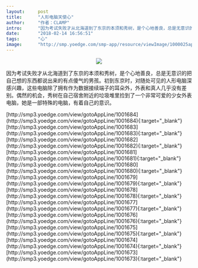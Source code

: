 ```yaml
---
layout:     post
title:      "人形电脑天使心"
author:     "作者：CLAMP"
intro:      "因为考试失败才从北海道到了东京的本须和秀树，是个心地善良，总是无意识的把自己想的东西都说出来的有点傻气的男孩。初到东京时，对随处可见的人形电脑深感兴趣，这些电脑除了拥有作为数据接续端子的耳朵外，外表和真人几乎没有差别。偶然的机会，秀树在自己宿舍附近的垃圾堆里捡到了一个非常可爱的少女外表电脑，她是一部特殊的电脑，有着自己的意识。"
date:       "2018-02-14 16:56:51"
tags:       "心"
image:      "http://smp.yoedge.com/smp-app/resource/viewImage/1000025appline.png"
---
```

<div style="text-align: center">
<p><img src="http://smp.yoedge.com/smp-app/resource/viewImage/1000025appline.png"/></p>
</div>
<p class="post-meta">
<span>因为考试失败才从北海道到了东京的本须和秀树，是个心地善良，总是无意识的把自己想的东西都说出来的有点傻气的男孩。初到东京时，对随处可见的人形电脑深感兴趣，这些电脑除了拥有作为数据接续端子的耳朵外，外表和真人几乎没有差别。偶然的机会，秀树在自己宿舍附近的垃圾堆里捡到了一个非常可爱的少女外表电脑，她是一部特殊的电脑，有着自己的意识。</span>
</p>
[http://smp3.yoedge.com/view/gotoAppLine/1001684](http://smp3.yoedge.com/view/gotoAppLine/1001684){:target="_blank"}
[http://smp3.yoedge.com/view/gotoAppLine/1001683](http://smp3.yoedge.com/view/gotoAppLine/1001683){:target="_blank"}
[http://smp3.yoedge.com/view/gotoAppLine/1001682](http://smp3.yoedge.com/view/gotoAppLine/1001682){:target="_blank"}
[http://smp3.yoedge.com/view/gotoAppLine/1001681](http://smp3.yoedge.com/view/gotoAppLine/1001681){:target="_blank"}
[http://smp3.yoedge.com/view/gotoAppLine/1001680](http://smp3.yoedge.com/view/gotoAppLine/1001680){:target="_blank"}
[http://smp3.yoedge.com/view/gotoAppLine/1001679](http://smp3.yoedge.com/view/gotoAppLine/1001679){:target="_blank"}
[http://smp3.yoedge.com/view/gotoAppLine/1001678](http://smp3.yoedge.com/view/gotoAppLine/1001678){:target="_blank"}
[http://smp3.yoedge.com/view/gotoAppLine/1001677](http://smp3.yoedge.com/view/gotoAppLine/1001677){:target="_blank"}
[http://smp3.yoedge.com/view/gotoAppLine/1001676](http://smp3.yoedge.com/view/gotoAppLine/1001676){:target="_blank"}
[http://smp3.yoedge.com/view/gotoAppLine/1001675](http://smp3.yoedge.com/view/gotoAppLine/1001675){:target="_blank"}
[http://smp3.yoedge.com/view/gotoAppLine/1001674](http://smp3.yoedge.com/view/gotoAppLine/1001674){:target="_blank"}
[http://smp3.yoedge.com/view/gotoAppLine/1001673](http://smp3.yoedge.com/view/gotoAppLine/1001673){:target="_blank"}


